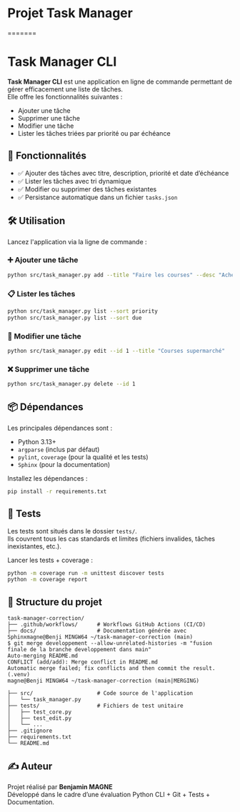 # Projet Task Manager
=======
# Task Manager CLI

**Task Manager CLI** est une application en ligne de commande permettant de gérer efficacement une liste de tâches.  
Elle offre les fonctionnalités suivantes :  
- Ajouter une tâche  
- Supprimer une tâche  
- Modifier une tâche  
- Lister les tâches triées par priorité ou par échéance  

## 🚀 Fonctionnalités

- ✅ Ajouter des tâches avec titre, description, priorité et date d’échéance  
- ✅ Lister les tâches avec tri dynamique  
- ✅ Modifier ou supprimer des tâches existantes  
- ✅ Persistance automatique dans un fichier `tasks.json`  

## 🛠️ Utilisation

Lancez l'application via la ligne de commande :

### ➕ Ajouter une tâche

```bash
python src/task_manager.py add --title "Faire les courses" --desc "Acheter du lait" --priority 1 --due 2025-09-01
```

### 📋 Lister les tâches

```bash
python src/task_manager.py list --sort priority
python src/task_manager.py list --sort due
```

### 📝 Modifier une tâche

```bash
python src/task_manager.py edit --id 1 --title "Courses supermarché"
```

### ❌ Supprimer une tâche

```bash
python src/task_manager.py delete --id 1
```

## 📦 Dépendances

Les principales dépendances sont :

- Python 3.13+
- `argparse` (inclus par défaut)
- `pylint`, `coverage` (pour la qualité et les tests)
- `Sphinx` (pour la documentation)

Installez les dépendances :

```bash
pip install -r requirements.txt
```

## 🧪 Tests

Les tests sont situés dans le dossier `tests/`.  
Ils couvrent tous les cas standards et limites (fichiers invalides, tâches inexistantes, etc.).

Lancer les tests + coverage :

```bash
python -m coverage run -m unittest discover tests
python -m coverage report
```

## 📁 Structure du projet

```
task-manager-correction/
├── .github/workflows/      # Workflows GitHub Actions (CI/CD)
├── docs/                   # Documentation générée avec Sphinxmagne@Benji MINGW64 ~/task-manager-correction (main)
$ git merge developpement --allow-unrelated-histories -m "fusion finale de la branche developpement dans main"
Auto-merging README.md
CONFLICT (add/add): Merge conflict in README.md
Automatic merge failed; fix conflicts and then commit the result.
(.venv)
magne@Benji MINGW64 ~/task-manager-correction (main|MERGING)

├── src/                    # Code source de l'application
│   └── task_manager.py
├── tests/                  # Fichiers de test unitaire
│   ├── test_core.py
│   ├── test_edit.py
│   └── ...
├── .gitignore
├── requirements.txt
└── README.md
```

## ✍️ Auteur

Projet réalisé par **Benjamin MAGNE**  
Développé dans le cadre d’une évaluation Python CLI + Git + Tests + Documentation.
